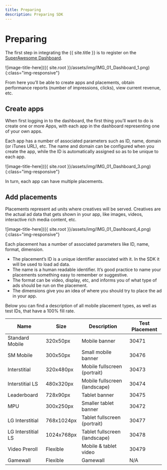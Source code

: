 ```yaml
---
title: Preparing
description: Preparing SDK
---
```

# Preparing

The first step in integrating the {{ site.title }} is to register on the [SuperAwesome Dashboard](http://dashboard.superawesome.tv/).

![image-title-here]({{ site.root }}/assets/img/IMG_01_Dashboard_1.png){:class="img-responsive"}

From here you’ll be able to create apps and placements, obtain performance reports (number of impressions, clicks), view current revenue, etc.

## Create apps

When first logging in to the dashboard, the first thing you’ll want to do is create one or more Apps, with each app in the dashboard representing one of your own apps.

Each app has a number of associated parameters such as ID, name, domain (or iTunes URL), etc. The name and domain can be configured when you create the app, while the ID is automatically assigned so as to be unique to each app.

![image-title-here]({{ site.root }}/assets/img/IMG_01_Dashboard_3.png){:class="img-responsive"}

In turn, each app can have multiple placements.

## Add placements

Placements represent ad units where creatives will be served. Creatives are the actual ad data that gets shown in your app, like images, videos, interactive rich media content, etc.

![image-title-here]({{ site.root }}/assets/img/IMG_01_Dashboard_4.png){:class="img-responsive"}

Each placement has a number of associated parameters like ID, name, format, dimension.

 - The placement’s ID is a unique identifier associated with it. In the SDK it will be used to load ad data.
 - The name is a human readable identifier. It’s good practice to name your placements something easy to remember or suggestive.
 - The format can be video, display, etc, and informs you of what type of ads should be run on the placement.
 - The dimensions give you an idea of where you should try to place the ad in your app.

Below you can find a description of all mobile placement types, as well as test IDs, that have a 100% fill rate.

| Name | Size | Description | Test Placement |
|---------|---------|---------|---------|
|Standard Mobile  |320x50px|	Mobile banner	|30471|
|SM Mobile	      |300x50px|	Small mobile banner	|30476|
|Interstitial	    |320x480px|	Mobile fullscreen (portrait)	|30473|
|Interstitial LS	|480x320px|	Mobile fullscreen (landscape)	|30474|
|Leaderboard	    |728x90px|	Tablet banner	|30475|
|MPU            	|300x250px|	Smaller tablet banner	|30472|
|LG Interstitial	|768x1024px|	Tablet fullscreen (portrait)	|30477|
|LG Interstitial LS	|1024x768px|	Tablet fullscreen (landscape)	|30478|
|Video Preroll	  |Flexible|	Mobile & tablet video	|30479|
|Gamewall	        |Flexible	|Gamewall |N/A|
